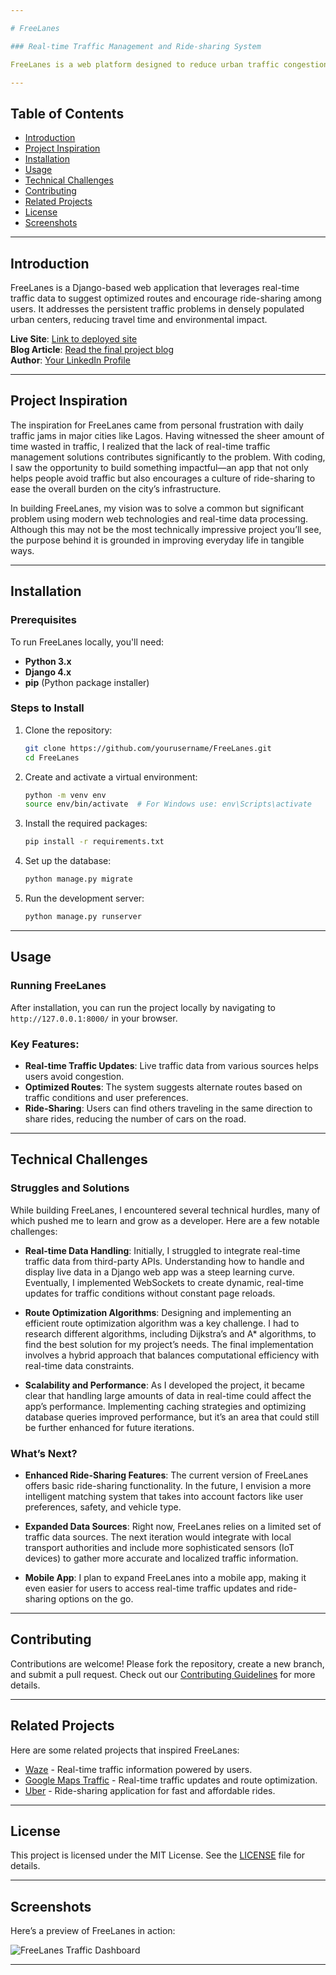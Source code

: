 ```yaml
---

# FreeLanes

### Real-time Traffic Management and Ride-sharing System

FreeLanes is a web platform designed to reduce urban traffic congestion through real-time traffic updates, optimized route suggestions, and ride-sharing services. This project was inspired by the overwhelming traffic issues in cities like Lagos, Nigeria, where daily commutes can be unnecessarily extended by hours due to congestion. FreeLanes aims to help users navigate their cities more efficiently while promoting carpooling to reduce the number of vehicles on the road.

---
```


## Table of Contents

- [Introduction](#introduction)
- [Project Inspiration](#project-inspiration)
- [Installation](#installation)
- [Usage](#usage)
- [Technical Challenges](#technical-challenges)
- [Contributing](#contributing)
- [Related Projects](#related-projects)
- [License](#license)
- [Screenshots](#screenshots)

---

## Introduction

FreeLanes is a Django-based web application that leverages real-time traffic data to suggest optimized routes and encourage ride-sharing among users. It addresses the persistent traffic problems in densely populated urban centers, reducing travel time and environmental impact.

**Live Site**: [Link to deployed site](#)  
**Blog Article**: [Read the final project blog](#)  
**Author**: [Your LinkedIn Profile](#)

---

## Project Inspiration

The inspiration for FreeLanes came from personal frustration with daily traffic jams in major cities like Lagos. Having witnessed the sheer amount of time wasted in traffic, I realized that the lack of real-time traffic management solutions contributes significantly to the problem. With coding, I saw the opportunity to build something impactful—an app that not only helps people avoid traffic but also encourages a culture of ride-sharing to ease the overall burden on the city’s infrastructure.

In building FreeLanes, my vision was to solve a common but significant problem using modern web technologies and real-time data processing. Although this may not be the most technically impressive project you’ll see, the purpose behind it is grounded in improving everyday life in tangible ways.

---

## Installation

### Prerequisites

To run FreeLanes locally, you'll need:

- **Python 3.x**
- **Django 4.x**
- **pip** (Python package installer)

### Steps to Install

1. Clone the repository:
   ```bash
   git clone https://github.com/yourusername/FreeLanes.git
   cd FreeLanes
   ```

2. Create and activate a virtual environment:
   ```bash
   python -m venv env
   source env/bin/activate  # For Windows use: env\Scripts\activate
   ```

3. Install the required packages:
   ```bash
   pip install -r requirements.txt
   ```

4. Set up the database:
   ```bash
   python manage.py migrate
   ```

5. Run the development server:
   ```bash
   python manage.py runserver
   ```

---

## Usage

### Running FreeLanes

After installation, you can run the project locally by navigating to `http://127.0.0.1:8000/` in your browser.

### Key Features:

- **Real-time Traffic Updates**: Live traffic data from various sources helps users avoid congestion.
- **Optimized Routes**: The system suggests alternate routes based on traffic conditions and user preferences.
- **Ride-Sharing**: Users can find others traveling in the same direction to share rides, reducing the number of cars on the road.

---

## Technical Challenges

### Struggles and Solutions

While building FreeLanes, I encountered several technical hurdles, many of which pushed me to learn and grow as a developer. Here are a few notable challenges:

- **Real-time Data Handling**: Initially, I struggled to integrate real-time traffic data from third-party APIs. Understanding how to handle and display live data in a Django web app was a steep learning curve. Eventually, I implemented WebSockets to create dynamic, real-time updates for traffic conditions without constant page reloads.
  
- **Route Optimization Algorithms**: Designing and implementing an efficient route optimization algorithm was a key challenge. I had to research different algorithms, including Dijkstra’s and A* algorithms, to find the best solution for my project’s needs. The final implementation involves a hybrid approach that balances computational efficiency with real-time data constraints.

- **Scalability and Performance**: As I developed the project, it became clear that handling large amounts of data in real-time could affect the app’s performance. Implementing caching strategies and optimizing database queries improved performance, but it’s an area that could still be further enhanced for future iterations.

### What’s Next?

- **Enhanced Ride-Sharing Features**: The current version of FreeLanes offers basic ride-sharing functionality. In the future, I envision a more intelligent matching system that takes into account factors like user preferences, safety, and vehicle type.
  
- **Expanded Data Sources**: Right now, FreeLanes relies on a limited set of traffic data sources. The next iteration would integrate with local transport authorities and include more sophisticated sensors (IoT devices) to gather more accurate and localized traffic information.
  
- **Mobile App**: I plan to expand FreeLanes into a mobile app, making it even easier for users to access real-time traffic updates and ride-sharing options on the go.

---

## Contributing

Contributions are welcome! Please fork the repository, create a new branch, and submit a pull request. Check out our [Contributing Guidelines](#) for more details.

---

## Related Projects

Here are some related projects that inspired FreeLanes:

- [Waze](https://www.waze.com/) - Real-time traffic information powered by users.
- [Google Maps Traffic](https://maps.google.com) - Real-time traffic updates and route optimization.
- [Uber](https://www.uber.com/) - Ride-sharing application for fast and affordable rides.

---

## License

This project is licensed under the MIT License. See the [LICENSE](LICENSE) file for details.

---

## Screenshots

Here’s a preview of FreeLanes in action:

![FreeLanes Traffic Dashboard](screenshots/dashboard.png)

---
